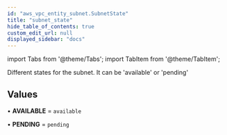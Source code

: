 ```yaml
---
id: "aws_vpc_entity_subnet.SubnetState"
title: "subnet_state"
hide_table_of_contents: true
custom_edit_url: null
displayed_sidebar: "docs"
---
```


import Tabs from '@theme/Tabs';
import TabItem from '@theme/TabItem';

Different states for the subnet. It can be 'available' or 'pending'

## Values

• **AVAILABLE** = `available`

• **PENDING** = `pending`
